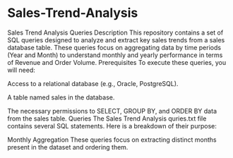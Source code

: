 # Sales-Trend-Analysis
Sales Trend Analysis Queries
Description
This repository contains a set of SQL queries designed to analyze and extract key sales trends from a sales database table. These queries focus on aggregating data by time periods (Year and Month) to understand monthly and yearly performance in terms of Revenue and Order Volume.
Prerequisites
To execute these queries, you will need:

Access to a relational database (e.g., Oracle, PostgreSQL).

A table named sales in the database.

The necessary permissions to SELECT, GROUP BY, and ORDER BY data from the sales table.
Queries
The Sales Trend Analysis quries.txt file contains several SQL statements. Here is a breakdown of their purpose:

Monthly Aggregation
These queries focus on extracting distinct months present in the dataset and ordering them.




